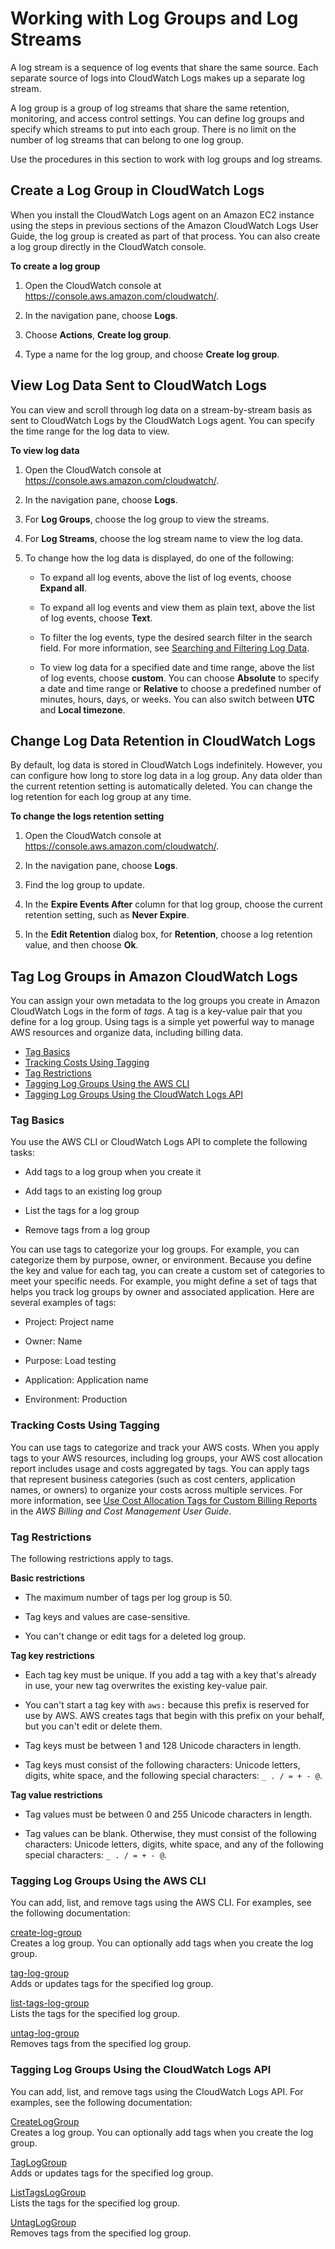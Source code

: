 # Working with Log Groups and Log Streams<a name="Working-with-log-groups-and-streams"></a>

A log stream is a sequence of log events that share the same source\. Each separate source of logs into CloudWatch Logs makes up a separate log stream\.

A log group is a group of log streams that share the same retention, monitoring, and access control settings\. You can define log groups and specify which streams to put into each group\. There is no limit on the number of log streams that can belong to one log group\.

Use the procedures in this section to work with log groups and log streams\.

## Create a Log Group in CloudWatch Logs<a name="Create-Log-Group"></a>

When you install the CloudWatch Logs agent on an Amazon EC2 instance using the steps in previous sections of the Amazon CloudWatch Logs User Guide, the log group is created as part of that process\. You can also create a log group directly in the CloudWatch console\.

**To create a log group**

1. Open the CloudWatch console at [https://console\.aws\.amazon\.com/cloudwatch/](https://console.aws.amazon.com/cloudwatch/)\.

1. In the navigation pane, choose **Logs**\.

1. Choose **Actions**, **Create log group**\. 

1. Type a name for the log group, and choose **Create log group**\.

## View Log Data Sent to CloudWatch Logs<a name="ViewingLogData"></a>

You can view and scroll through log data on a stream\-by\-stream basis as sent to CloudWatch Logs by the CloudWatch Logs agent\. You can specify the time range for the log data to view\.

**To view log data**

1. Open the CloudWatch console at [https://console\.aws\.amazon\.com/cloudwatch/](https://console.aws.amazon.com/cloudwatch/)\.

1. In the navigation pane, choose **Logs**\.

1. For **Log Groups**, choose the log group to view the streams\.

1. For **Log Streams**, choose the log stream name to view the log data\.

1. To change how the log data is displayed, do one of the following:

   + To expand all log events, above the list of log events, choose **Expand all**\.

   + To expand all log events and view them as plain text, above the list of log events, choose **Text**\.

   + To filter the log events, type the desired search filter in the search field\. For more information, see [Searching and Filtering Log Data](MonitoringLogData.md)\.

   + To view log data for a specified date and time range, above the list of log events, choose **custom**\. You can choose **Absolute** to specify a date and time range or **Relative** to choose a predefined number of minutes, hours, days, or weeks\. You can also switch between **UTC** and **Local timezone**\.

## Change Log Data Retention in CloudWatch Logs<a name="SettingLogRetention"></a>

By default, log data is stored in CloudWatch Logs indefinitely\. However, you can configure how long to store log data in a log group\. Any data older than the current retention setting is automatically deleted\. You can change the log retention for each log group at any time\.

**To change the logs retention setting**

1. Open the CloudWatch console at [https://console\.aws\.amazon\.com/cloudwatch/](https://console.aws.amazon.com/cloudwatch/)\.

1. In the navigation pane, choose **Logs**\.

1. Find the log group to update\.

1. In the **Expire Events After** column for that log group, choose the current retention setting, such as **Never Expire**\.

1. In the **Edit Retention** dialog box, for **Retention**, choose a log retention value, and then choose **Ok**\.

## Tag Log Groups in Amazon CloudWatch Logs<a name="log-group-tagging"></a>

You can assign your own metadata to the log groups you create in Amazon CloudWatch Logs in the form of *tags*\. A tag is a key\-value pair that you define for a log group\. Using tags is a simple yet powerful way to manage AWS resources and organize data, including billing data\.


+ [Tag Basics](#tagging-basics)
+ [Tracking Costs Using Tagging](#tagging-billing)
+ [Tag Restrictions](#tagging-restrictions)
+ [Tagging Log Groups Using the AWS CLI](#log-group-tagging-cli)
+ [Tagging Log Groups Using the CloudWatch Logs API](#log-group-tagging-api)

### Tag Basics<a name="tagging-basics"></a>

You use the AWS CLI or CloudWatch Logs API to complete the following tasks:

+ Add tags to a log group when you create it

+ Add tags to an existing log group

+ List the tags for a log group

+ Remove tags from a log group

You can use tags to categorize your log groups\. For example, you can categorize them by purpose, owner, or environment\. Because you define the key and value for each tag, you can create a custom set of categories to meet your specific needs\. For example, you might define a set of tags that helps you track log groups by owner and associated application\. Here are several examples of tags:

+ Project: Project name

+ Owner: Name

+ Purpose: Load testing

+ Application: Application name

+ Environment: Production

### Tracking Costs Using Tagging<a name="tagging-billing"></a>

You can use tags to categorize and track your AWS costs\. When you apply tags to your AWS resources, including log groups, your AWS cost allocation report includes usage and costs aggregated by tags\. You can apply tags that represent business categories \(such as cost centers, application names, or owners\) to organize your costs across multiple services\. For more information, see [Use Cost Allocation Tags for Custom Billing Reports](http://docs.aws.amazon.com/awsaccountbilling/latest/aboutv2/cost-alloc-tags.html) in the *AWS Billing and Cost Management User Guide*\.

### Tag Restrictions<a name="tagging-restrictions"></a>

The following restrictions apply to tags\.

**Basic restrictions**

+ The maximum number of tags per log group is 50\.

+ Tag keys and values are case\-sensitive\.

+ You can't change or edit tags for a deleted log group\.

**Tag key restrictions**

+ Each tag key must be unique\. If you add a tag with a key that's already in use, your new tag overwrites the existing key\-value pair\.

+ You can't start a tag key with `aws:` because this prefix is reserved for use by AWS\. AWS creates tags that begin with this prefix on your behalf, but you can't edit or delete them\.

+ Tag keys must be between 1 and 128 Unicode characters in length\.

+ Tag keys must consist of the following characters: Unicode letters, digits, white space, and the following special characters: `_ . / = + - @`\.

**Tag value restrictions**

+ Tag values must be between 0 and 255 Unicode characters in length\.

+ Tag values can be blank\. Otherwise, they must consist of the following characters: Unicode letters, digits, white space, and any of the following special characters: `_ . / = + - @`\.

### Tagging Log Groups Using the AWS CLI<a name="log-group-tagging-cli"></a>

You can add, list, and remove tags using the AWS CLI\. For examples, see the following documentation:

[create\-log\-group](http://docs.aws.amazon.com/cli/latest/reference/logs/create-log-group.html)  
Creates a log group\. You can optionally add tags when you create the log group\.

[tag\-log\-group](http://docs.aws.amazon.com/cli/latest/reference/logs/tag-log-group.html)  
Adds or updates tags for the specified log group\.

[list\-tags\-log\-group](http://docs.aws.amazon.com/cli/latest/reference/logs/list-tags-log-group.html)  
Lists the tags for the specified log group\.

[untag\-log\-group](http://docs.aws.amazon.com/cli/latest/reference/logs/untag-log-group.html)  
Removes tags from the specified log group\.

### Tagging Log Groups Using the CloudWatch Logs API<a name="log-group-tagging-api"></a>

You can add, list, and remove tags using the CloudWatch Logs API\. For examples, see the following documentation:

[CreateLogGroup](http://docs.aws.amazon.com/AmazonCloudWatchLogs/latest/APIReference/API_CreateLogGroup.html)  
Creates a log group\. You can optionally add tags when you create the log group\.

[TagLogGroup](http://docs.aws.amazon.com/AmazonCloudWatchLogs/latest/APIReference/API_TagLogGroup.html)  
Adds or updates tags for the specified log group\.

[ListTagsLogGroup](http://docs.aws.amazon.com/AmazonCloudWatchLogs/latest/APIReference/API_ListTagsLogGroup.html)  
Lists the tags for the specified log group\.

[UntagLogGroup](http://docs.aws.amazon.com/AmazonCloudWatchLogs/latest/APIReference/API_UntagLogGroup.html)  
Removes tags from the specified log group\.